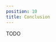 ```yaml
---
position: 10
title: Conclusion
---
```


TODO
<!--
In this tutorial you've learned how to use Signals to calculate and serve information about user behavior in near real time.

This is the process workflow:
* Define attributes
* Test definitions
* Apply attribute configurations to Signals
* Retrieve calculated attribute values from the Profiles Store

## Next steps

Here are some ideas for further exploration:
* Try out other entities, e.g. `domain_userid`, to calculate the attributes against
* Define attributes based off other event types
* Retrieve calculated attributes in your real applications
* Explore our other Signals tutorials -->
